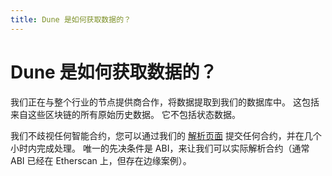 ```yaml
---
title: Dune 是如何获取数据的？
---
```


# Dune 是如何获取数据的？

我们正在与整个行业的节点提供商合作，将数据提取到我们的数据库中。 这包括来自这些区块链的所有原始历史数据。 它不包括状态数据。

我们不歧视任何智能合约，您可以通过我们的 [解析页面](../tables/decoded.md) 提交任何合约，并在几个小时内完成处理。 唯一的先决条件是 ABI，来让我们可以实际解析合约（通常 ABI 已经在 Etherscan 上，但存在边缘案例）。